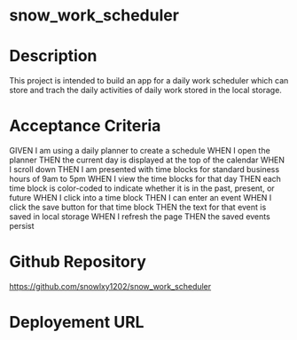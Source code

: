 # snow_work_scheduler
# Description
This project is intended to build an app for a daily work scheduler which can store and trach the daily activities of daily work stored in the local storage. 

# Acceptance Criteria
GIVEN I am using a daily planner to create a schedule
WHEN I open the planner
THEN the current day is displayed at the top of the calendar
WHEN I scroll down
THEN I am presented with time blocks for standard business hours of 9am to 5pm
WHEN I view the time blocks for that day
THEN each time block is color-coded to indicate whether it is in the past, present, or future
WHEN I click into a time block
THEN I can enter an event
WHEN I click the save button for that time block
THEN the text for that event is saved in local storage
WHEN I refresh the page
THEN the saved events persist

# Github Repository
https://github.com/snowlxy1202/snow_work_scheduler
# Deployement URL
